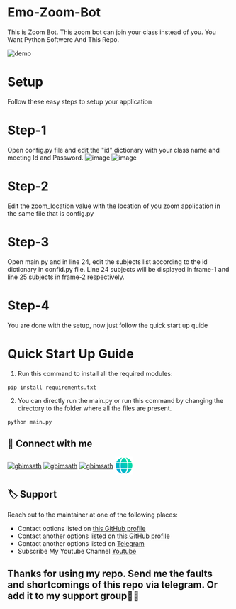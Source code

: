 # Emo-Zoom-Bot
This is Zoom Bot. This zoom bot can join your class instead of you. You Want Python Softwere And This Repo.



![demo](https://user-images.githubusercontent.com/48526201/130332215-aaaec21d-bede-4a17-872c-64bbf39a077a.gif)


# Setup
Follow these easy steps to setup your application

# Step-1
Open config.py file and edit the "id" dictionary with your class name and meeting Id and Password.
![image](https://user-images.githubusercontent.com/48526201/130331213-f7097513-5233-4770-940e-2c1c4fa3b027.png) ![image](https://user-images.githubusercontent.com/48526201/130331250-562d6cf4-4fb5-47d9-a725-c3e64506184c.png)

# Step-2 
Edit the zoom_location value with the location of you zoom application in the same file that is config.py

# Step-3
Open main.py and in line 24, edit the subjects list according to the id dictionary in confid.py file. Line 24 subjects will be displayed in frame-1 and line 25 subjects in frame-2 respectively.

# Step-4
You are done with the setup, now just follow the quick start up quide

# Quick Start Up Guide
1. Run this command to install all the required modules:
```
pip install requirements.txt
```

2. You can directly run the main.py or run this command by changing the directory to the folder where all the files are present.
```
python main.py

```
## 🔗 Connect with me

<a href="https://t.me/ImRishmika" target="_blank"><img align="center" src="https://img.icons8.com/fluency/48/000000/telegram-app.png" alt="gbimsath"></a>
<a href="https://www.instagram.com/ImRishmika/" target="blank"><img align="center" src="https://raw.githubusercontent.com/rahuldkjain/github-profile-readme-generator/master/src/images/icons/Social/instagram.svg" alt="gbimsath" height="30" width="40" /></a>
<a href="https://www.github.com/Rishbropromax/" target="blank"><img align="center" src="https://github.com/rahuldkjain/github-profile-readme-generator/blob/master/src/images/icons/Social/github.svg" alt="gbimsath" height="30" width="40" /></a>
<a href="https://rishmikasandanu2010025.on.drv.tw/www.Rishmika.Sandanu.com/MY%20website.html" target="blank"><img align="center" src="https://github.com/gbimsath/gbimsath/blob/main/assets/images/web.png" alt="gbimsath" height="40" width="40" /></a> <!--<a href="https://www.flaticon.com/free-icons/web-site" title="web site icons">Web site icons created by Ilham Fitrotul Hayat - Flaticon</a> --> 



## 🏷 Support

Reach out to the maintainer at one of the following places:

- Contact options listed on [this GitHub profile](https://github.com/RishBropromax)
- Contact another options listed on [this GitHub profile](https://github.com/ImRishmika)
- Contact another options listed on [Telegram](https://t.me/ImRishmika)<br>
- Subscribe My Youtube Channel [Youtube](https://www.youtube.com/channel/UCTIprdrvIiMjFdFwJgnmTUg)

 <h2>Thanks for using my repo. Send me the faults and shortcomings of this repo via telegram. Or add it to my support group👊👊
